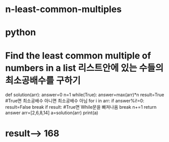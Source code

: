 # n-least-common-multiples
# python
# Find the least common multiple of numbers in a list 리스트안에 있는 수들의 최소공배수를 구하기
def solution(arr):
    answer=0
    n=1
    while(True):
        answer=max(arr)*n
        result=True #True면 최소공배수 아니면 최소공배수 아님
        for i in arr:
            if answer%i!=0:
                result=False
                break
        if result:  #True면 While문을 빠져나옴
            break
        n+=1
    return answer
arr=[2,6,8,14]
a=solution(arr)
print(a)
# result--> 168

